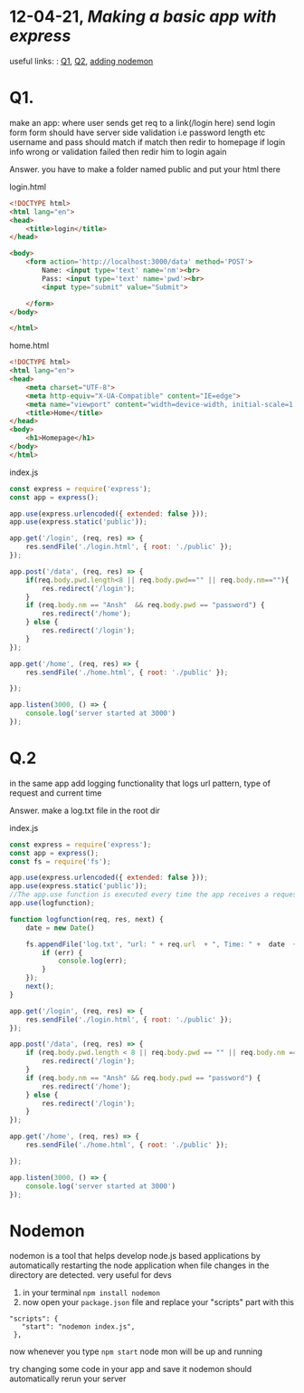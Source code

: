 # 12-04-21, *Making a basic app with express*

useful links:
: [Q1](#q1.), [Q2](#q2.), [adding nodemon](#nodemon)

# Q1. 
make an app: 
where user sends get req to a link(/login here) send login form
form should have server side validation i.e password length etc
username and pass should match
if match then redir to homepage
if login info wrong or validation failed then redir him to login again 

Answer. 
you have to make a folder named public and put your html there

login.html
```html
<!DOCTYPE html>
<html lang="en">
<head>
    <title>login</title>
</head>

<body>
    <form action='http://localhost:3000/data' method='POST'>
        Name: <input type='text' name='nm'><br>
        Pass: <input type='text' name='pwd'><br>
        <input type="submit" value="Submit">

    </form>
</body>

</html>
```
home.html
```html
<!DOCTYPE html>
<html lang="en">
<head>
    <meta charset="UTF-8">
    <meta http-equiv="X-UA-Compatible" content="IE=edge">
    <meta name="viewport" content="width=device-width, initial-scale=1.0">
    <title>Home</title>
</head>
<body>
    <h1>Homepage</h1>
</body>
</html>
```
index.js
```js
const express = require('express');
const app = express();

app.use(express.urlencoded({ extended: false }));
app.use(express.static('public'));

app.get('/login', (req, res) => {
    res.sendFile('./login.html', { root: './public' });
});

app.post('/data', (req, res) => {
    if(req.body.pwd.length<8 || req.body.pwd=="" || req.body.nm==""){
        res.redirect('/login');
    }
    if (req.body.nm == "Ansh"  && req.body.pwd == "password") {
        res.redirect('/home');
    } else {
        res.redirect('/login');
    }
});

app.get('/home', (req, res) => {
    res.sendFile('./home.html', { root: './public' });

});

app.listen(3000, () => {
    console.log('server started at 3000')
});
```

# Q.2
in the same app add logging functionality that logs 
url pattern, type of request and current time

Answer. make a log.txt file in the root dir 

index.js
```js
const express = require('express');
const app = express();
const fs = require('fs');

app.use(express.urlencoded({ extended: false }));
app.use(express.static('public'));
//The app.use function is executed every time the app receives a request.
app.use(logfunction); 

function logfunction(req, res, next) {
    date = new Date()

    fs.appendFile('log.txt', "url: " + req.url  + ", Time: " +  date  + "\n", function (err) {
        if (err) {
            console.log(err);
        }
    });
    next();
}

app.get('/login', (req, res) => {
    res.sendFile('./login.html', { root: './public' });
});

app.post('/data', (req, res) => {
    if (req.body.pwd.length < 8 || req.body.pwd == "" || req.body.nm == "") {
        res.redirect('/login');
    }
    if (req.body.nm == "Ansh" && req.body.pwd == "password") {
        res.redirect('/home');
    } else {
        res.redirect('/login');
    }
});

app.get('/home', (req, res) => {
    res.sendFile('./home.html', { root: './public' });

});

app.listen(3000, () => {
    console.log('server started at 3000')
});
```
# Nodemon
nodemon is a tool that helps develop node.js based applications by automatically restarting the node application when file changes in the directory are detected.
very useful for devs

1. in your terminal ```npm install nodemon```
2. now open your ```package.json``` file and replace your "scripts" part with this
 ``` 
 "scripts": {
    "start": "nodemon index.js",
  },
  ```
now whenever you type ```npm start``` node mon will be up and running

try changing some code in your app and save it nodemon should automatically rerun your server